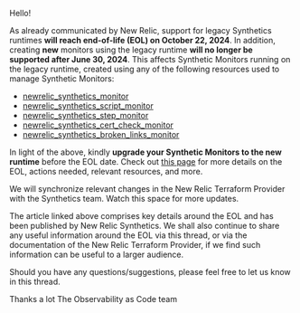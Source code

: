 Hello!

As already communicated by New Relic, support for legacy Synthetics runtimes **will reach end-of-life (EOL) on October 22, 2024**. In addition, creating **new** monitors using the legacy runtime **will no longer be supported after June 30, 2024**. This affects Synthetic Monitors running on the legacy runtime, created using any of the following resources used to manage Synthetic Monitors:

- [newrelic_synthetics_monitor](https://registry.terraform.io/providers/newrelic/newrelic/3.36.1/docs/resources/synthetics_monitor)
- [newrelic_synthetics_script_monitor](https://registry.terraform.io/providers/newrelic/newrelic/3.36.1/docs/resources/synthetics_script_monitor)
- [newrelic_synthetics_step_monitor](https://registry.terraform.io/providers/newrelic/newrelic/3.36.1/docs/resources/setics_step_monitor)
- [newrelic_synthetics_cert_check_monitor](https://registry.terraform.io/providers/newrelic/newrelic/3.36.1/docs/resources/synthetics_cert_check_monitor)
- [newrelic_synthetics_broken_links_monitor](https://registry.terraform.io/providers/newrelic/newrelic/3.36.1/docs/resources/synthetics_broken_links_monitor)

In light of the above, kindly **upgrade your Synthetic Monitors to the new runtime** before the EOL date. Check out [this page](https://forum.newrelic.com/s/hubtopic/aAXPh0000001brxOAA/upcoming-endoflife-legacy-synthetics-runtimes-and-cpm) for more details on the EOL, actions needed, relevant resources, and more.

We will synchronize relevant changes in the New Relic Terraform Provider with the Synthetics team. Watch this space for more updates.

The article linked above comprises key details around the EOL and has been published by New Relic Synthetics. We shall also continue to share any useful information around the EOL via this thread, or via the documentation of the New Relic Terraform Provider, if we find such information can be useful to a larger audience.

Should you have any questions/suggestions, please feel free to let us know in this thread.

Thanks a lot
The Observability as Code team

